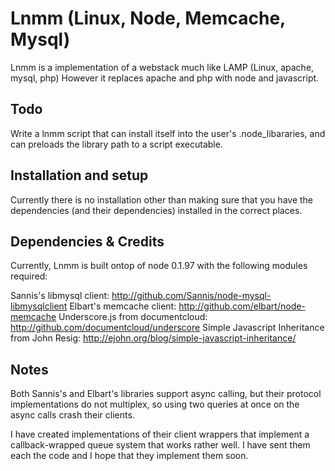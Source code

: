 Lnmm (Linux, Node, Memcache, Mysql)
===================================
Lnmm is a implementation of a webstack much like LAMP (Linux, apache, mysql, php)
However it replaces apache and php with node and javascript.

Todo
-----------------------------------
Write a lnmm script that can install itself into the user's .node_libararies,
and can preloads the library path to a script executable. 

Installation and setup
-----------------------------------
Currently there is no installation other than making sure that you have the
dependencies (and their dependencies) installed in the correct places.

Dependencies & Credits
-----------------------------------
Currently, Lnmm is built ontop of node 0.1.97 with the following modules required:

Sannis's libmysql client: http://github.com/Sannis/node-mysql-libmysqlclient
Elbart's memcache client: http://github.com/elbart/node-memcache
Underscore.js from documentcloud: http://github.com/documentcloud/underscore
Simple Javascript Inheritance from John Resig: http://ejohn.org/blog/simple-javascript-inheritance/

Notes
-----------------------------------
Both Sannis's and Elbart's libraries support async calling, but their protocol
implementations do not multiplex, so using two queries at once on the async
calls crash their clients.

I have created implementations of their client wrappers that implement a
callback-wrapped queue system that works rather well. I have sent them each the
code and I hope that they implement them soon. 

